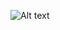 ![Alt text](https://cdn.discordapp.com/attachments/1075395619570589826/1080149244033384539/image.png "schema")
